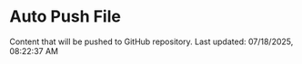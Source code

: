 # Auto Push File

Content that will be pushed to GitHub repository.
Last updated: 07/18/2025, 08:22:37 AM